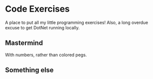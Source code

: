 # Code Exercises

A place to put all my little programming exercises! Also, a long overdue excuse to get DotNet running locally.

## Mastermind

With numbers, rather than colored pegs.

## Something else